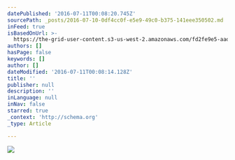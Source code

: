 ```yaml
---
datePublished: '2016-07-11T00:08:20.745Z'
sourcePath: _posts/2016-07-10-0df4cc0f-e5e9-49c0-b375-141eee350502.md
inFeed: true
isBasedOnUrl: >-
  https://the-grid-user-content.s3-us-west-2.amazonaws.com/fd2fe9e5-aad7-4f45-9340-91915dfef464.jpg
authors: []
hasPage: false
keywords: []
author: []
dateModified: '2016-07-11T00:08:14.128Z'
title: ''
publisher: null
description: ''
inLanguage: null
inNav: false
starred: true
_context: 'http://schema.org'
_type: Article

---
```

![](https://the-grid-user-content.s3-us-west-2.amazonaws.com/d026f355-64d6-429f-ba85-0126f10a54d5.jpg)